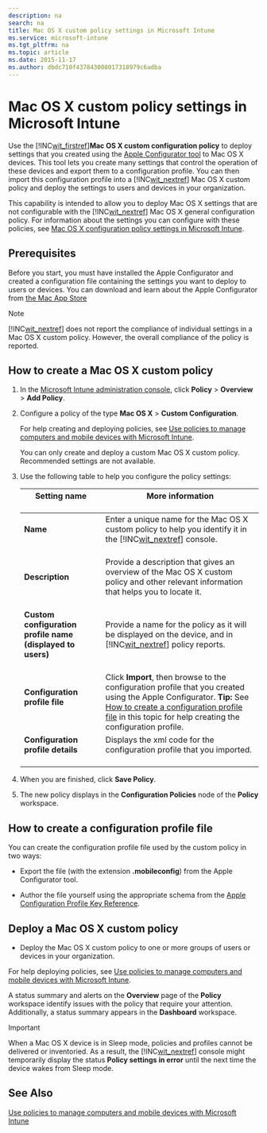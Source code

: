 ```yaml
---
description: na
search: na
title: Mac OS X custom policy settings in Microsoft Intune
ms.service: microsoft-intune
ms.tgt_pltfrm: na
ms.topic: article
ms.date: 2015-11-17
ms.author: dbdc710f437843008017318979c6adba
---
```

# Mac OS X custom policy settings in Microsoft Intune
Use the [!INC[wit_firstref](../Token/wit_firstref_md.md)]**Mac OS X custom configuration policy** to deploy settings that you created using the [Apple Configurator tool](https://itunes.apple.com/us/app/apple-configurator-2/id1037126344?mt=12) to Mac OS X devices. This tool lets you create many settings that control the operation of these devices and export them to a configuration profile. You can then import this configuration profile into a [!INC[wit_nextref](../Token/wit_nextref_md.md)] Mac OS X custom policy and deploy the settings to users and devices in your organization.

This capability is intended to allow you to deploy Mac OS X settings that are not configurable with the [!INC[wit_nextref](../Token/wit_nextref_md.md)] Mac OS X general configuration policy. For information about the settings you can configure with these policies, see [Mac OS X configuration policy settings in Microsoft Intune](../Topic/Mac_OS_X_configuration_policy_settings_in_Microsoft_Intune.md).

## Prerequisites
Before you start, you must have installed the Apple Configurator and created a configuration file containing the settings you want to deploy to users or devices. You can download and learn about the Apple Configurator from [the Mac App Store](https://itunes.apple.com/us/app/apple-configurator-2/id1037126344?mt=12)

> [!NOTE]
> [!INC[wit_nextref](../Token/wit_nextref_md.md)] does not report the compliance of individual settings in a Mac OS X custom policy. However, the overall compliance of the policy is reported.

## How to create a Mac OS X custom policy

1. In the [Microsoft Intune administration console](https://manage.microsoft.com), click **Policy** &gt; **Overview** &gt; **Add Policy**.

2. Configure a policy of the type **Mac OS X** &gt; **Custom Configuration**.

   For help creating and deploying policies, see [Use policies to manage computers and mobile devices with Microsoft Intune](../Topic/Use_policies_to_manage_computers_and_mobile_devices_with_Microsoft_Intune.md).

   You can only create and deploy a custom Mac OS X  custom policy. Recommended settings are not available.

3. Use the following table to help you configure the policy settings:

   |Setting name <br /> <br />|More information <br /> <br />|
   |----------------|--------------------|
   |**Name** <br /> <br />|Enter a unique name for the Mac OS X custom policy to help you identify it in the [!INC[wit_nextref](../Token/wit_nextref_md.md)] console. <br /> <br />|
   |**Description** <br /> <br />|Provide a description that gives an overview of the Mac OS X custom policy and other relevant information that helps you to locate it. <br /> <br />|
   |**Custom configuration profile name (displayed to users)** <br /> <br />|Provide a name for the policy as it will be displayed on the device, and in [!INC[wit_nextref](../Token/wit_nextref_md.md)] policy reports. <br /> <br />|
   |**Configuration profile file** <br /> <br />|Click **Import**, then browse to the configuration profile that you created using the Apple Configurator. **Tip:** See [How to create a configuration profile file](#BKMK_Prof) in this topic for help creating the configuration profile. <br />|
   |**Configuration profile details** <br /> <br />|Displays the xml code for the configuration profile that you imported. <br /> <br />|

4. When you are finished, click **Save Policy**.

5. The new policy displays in the **Configuration Policies** node of the **Policy** workspace.

## <a name="BKMK_Prof"></a>How to create a configuration profile file
You can create the configuration profile file used by the custom policy in two ways:

- Export the file (with the extension **.mobileconfig**) from the Apple Configurator tool.

- Author the file yourself using the appropriate schema from the [Apple Configuration Profile Key Reference](https://developer.apple.com/library/ios/featuredarticles/iPhoneConfigurationProfileRef/Introduction/Introduction.html).

## Deploy a Mac OS X custom policy

- Deploy the Mac OS X custom policy to one or more groups of users or devices in your organization.

For help deploying policies, see [Use policies to manage computers and mobile devices with Microsoft Intune](../Topic/Use_policies_to_manage_computers_and_mobile_devices_with_Microsoft_Intune.md).

A status summary and alerts on the **Overview** page of the **Policy** workspace identify issues with the policy that require your attention. Additionally, a status summary appears in the **Dashboard** workspace.

> [!IMPORTANT]
> When a Mac OS X device is in Sleep mode, policies and profiles cannot be delivered or inventoried. As a result, the [!INC[wit_nextref](../Token/wit_nextref_md.md)] console might temporarily display the status **Policy settings in error** until the next time the device wakes from Sleep mode.

## See Also
[Use policies to manage computers and mobile devices with Microsoft Intune](../Topic/Use_policies_to_manage_computers_and_mobile_devices_with_Microsoft_Intune.md)


